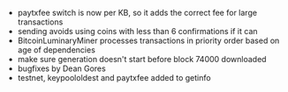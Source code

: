 * paytxfee switch is now per KB, so it adds the correct fee for large transactions
* sending avoids using coins with less than 6 confirmations if it can
* BitcoinLuminaryMiner processes transactions in priority order based on age of dependencies
* make sure generation doesn't start before block 74000 downloaded
* bugfixes by Dean Gores
* testnet, keypoololdest and paytxfee added to getinfo
